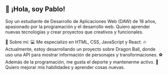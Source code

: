 ## 👋 ¡Hola, soy Pablo!
Soy un estudiante de Desarrollo de Aplicaciones Web (DAW) de 18 años, apasionado por la programación y el desarrollo web. Quiero aprender nuevas tecnologías y crear proyectos que creativos y funcionales.

🚀 Sobre mí:
💻 Me especializo en HTML, CSS, JavaScript y React.
🔥 Actualmente, estoy desarrollando un proyecto sobre Dragon Ball, donde uso una API para mostrar información de personajes y transformaciones.
⚽ Además de la programación, me gusta el deporte y mantenerme activo.
🎯 Quiero mejorar mis habilidades y aprender cosas nuevas.

<!--
**pablyox/pablyox** is a ✨ _special_ ✨ repository because its `README.md` (this file) appears on your GitHub profile.

Here are some ideas to get you started:

- 🔭 I’m currently working on ...
- 🌱 I’m currently learning ...
- 👯 I’m looking to collaborate on ...
- 🤔 I’m looking for help with ...
- 💬 Ask me about ...
- 📫 How to reach me: ...
- 😄 Pronouns: ...
- ⚡ Fun fact: ...
-->
